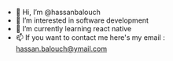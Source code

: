 - 👋 Hi, I’m @hassanbalouch
- 👀 I’m interested in software development
- 🌱 I’m currently learning react native
- 📫 If you want to contact me here's my email : hassan.balouch@ymail.com
